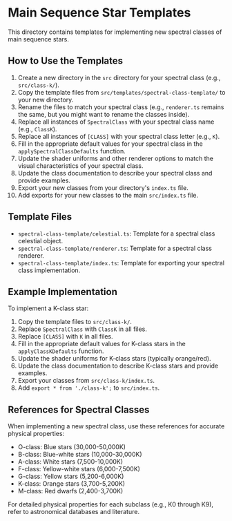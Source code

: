 # Main Sequence Star Templates

This directory contains templates for implementing new spectral classes of main sequence stars.

## How to Use the Templates

1. Create a new directory in the `src` directory for your spectral class (e.g., `src/class-k/`).
2. Copy the template files from `src/templates/spectral-class-template/` to your new directory.
3. Rename the files to match your spectral class (e.g., `renderer.ts` remains the same, but you might want to rename the classes inside).
4. Replace all instances of `SpectralClass` with your spectral class name (e.g., `ClassK`).
5. Replace all instances of `[CLASS]` with your spectral class letter (e.g., `K`).
6. Fill in the appropriate default values for your spectral class in the `applySpectralClassDefaults` function.
7. Update the shader uniforms and other renderer options to match the visual characteristics of your spectral class.
8. Update the class documentation to describe your spectral class and provide examples.
9. Export your new classes from your directory's `index.ts` file.
10. Add exports for your new classes to the main `src/index.ts` file.

## Template Files

- `spectral-class-template/celestial.ts`: Template for a spectral class celestial object.
- `spectral-class-template/renderer.ts`: Template for a spectral class renderer.
- `spectral-class-template/index.ts`: Template for exporting your spectral class implementation.

## Example Implementation

To implement a K-class star:

1. Copy the template files to `src/class-k/`.
2. Replace `SpectralClass` with `ClassK` in all files.
3. Replace `[CLASS]` with `K` in all files.
4. Fill in the appropriate default values for K-class stars in the `applyClassKDefaults` function.
5. Update the shader uniforms for K-class stars (typically orange/red).
6. Update the class documentation to describe K-class stars and provide examples.
7. Export your classes from `src/class-k/index.ts`.
8. Add `export * from './class-k';` to `src/index.ts`.

## References for Spectral Classes

When implementing a new spectral class, use these references for accurate physical properties:

- O-class: Blue stars (30,000-50,000K)
- B-class: Blue-white stars (10,000-30,000K)
- A-class: White stars (7,500-10,000K)
- F-class: Yellow-white stars (6,000-7,500K)
- G-class: Yellow stars (5,200-6,000K)
- K-class: Orange stars (3,700-5,200K)
- M-class: Red dwarfs (2,400-3,700K)

For detailed physical properties for each subclass (e.g., K0 through K9), refer to astronomical databases and literature.
